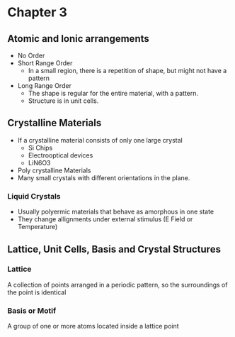 # Chapter 3

## Atomic and Ionic arrangements

- No Order
- Short Range Order
  - In a small region, there is a repetition of shape, but might not have a pattern
- Long Range Order
  - The shape is regular for the entire material, with a pattern.
  - Structure is in unit cells.

## Crystalline Materials

- If a crystalline material consists of only one large crystal
  - Si Chips
  - Electrooptical devices
  - LiN6O3
- Poly crystalline Materials
- Many small crystals with different orientations in the plane.

### Liquid Crystals

- Usually polyermic materials that behave as amorphous in one state
- They change allignments under external stimulus (E Field or Temperature)

## Lattice, Unit Cells, Basis and Crystal Structures

### Lattice

A collection of points arranged in a periodic pattern, so the surroundings of the point is identical

### Basis or Motif

A group of one or more atoms located inside a lattice point

